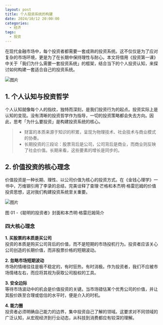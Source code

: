 ```yaml
---
layout: post
title: 个人投资系统的构建  
date: 2024/10/12 20:00:00  
categories:
  - 经济
tags:
  - 投资  
---
```


在现代金融市场中，每个投资者都需要一套成熟的投资系统。这不仅仅是为了应对复杂的市场环境，更是为了在长期中保持理性与耐心。本文将借用《投资第一课》中关于「我们为什么需要一套投资系统」的框架，结合当下的个人投资认知，来探讨如何构建一套适合自己的投资系统。

![图片](https://pics.naaln.com/640-basicBlog)

## 1. 个人认知与投资哲学

个人认知就像每个人的指纹，独特而深刻，是我们投资行为的起点。投资实际上是认知的变现。没有清晰的投资哲学作为指导，一切的投资策略都会失去方向。因此，思考「为什么要投资」是构建投资系统的核心。

> - 财富的本质来源于知识的积累，呈现为物理技术、社会技术与商业模式的协奏。
> - 长期投资的三段论：股票背后是公司，公司背后是商业，而商业则反映了社会价值。长期来看，这些要素的增长是同步的。

## 2. 价值投资的核心理念

价值投资是一种长期、理性、以公司价值为核心的投资方式。在《金钱心理学》一书中，万维钢引用了李录的总结，完美诠释了查理·芒格和本杰明·格雷厄姆的价值投资思想，这对我们构建投资系统至关重要。

![图片](https://pics.naaln.com/640-20241014001410676-basicBlog)

图 01 -《聪明的投资者》封面和本杰明·格雷厄姆简介

### 四大核心理念

**1. 买股票的本质是买公司**  
投资的本质是购买公司背后的价值，而不是短期的市场投机行为。投资者应该关心公司创造的长期价值，而非股票价格的短期波动。

**2. 忽略市场短期波动**  
市场的情绪往往是极不稳定的，有时狂热，有时消极。作为投资者，我们不应被市场情绪左右，而应将其视为获取公司股权的工具。

**3. 安全边际**  
等待市场波动中的机会是价值投资的关键。当市场错估某个优秀公司的价值，并让其股价跌至合理或低估的水平时，便是介入的时机。

**4. 能力圈**  
投资者必须明确自己能力的边界，集中投资自己了解的领域。这要求对不同领域的广泛认知，从宏观经济到行业动态，从科技到消费都应有较深的理解。
